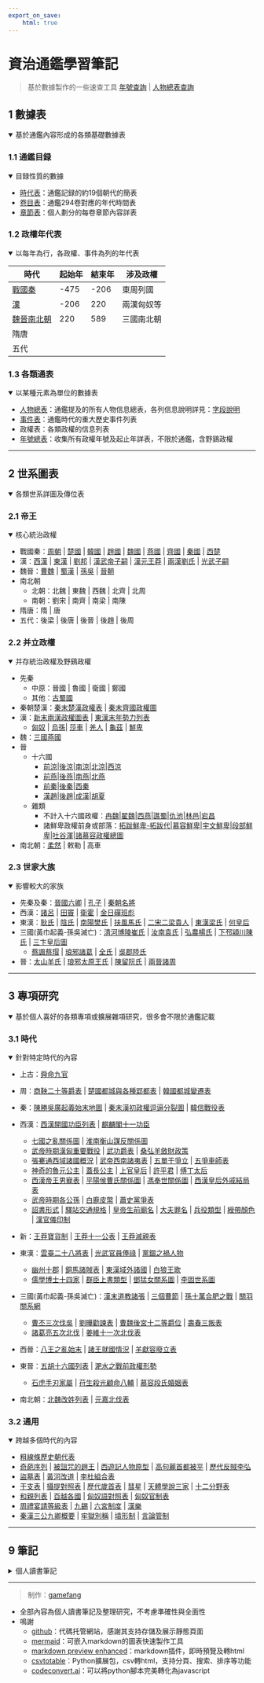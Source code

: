 ```yaml
---
export_on_save:
    html: true
---
```


# 資治通鑑學習筆記

> 基於數據製作的一些速查工具
> [年號查詢](./tools/era_name.html) | [人物總表查詢](./tools/person.html)

## 1 數據表

<details open>
<summary>基於通鑑內容形成的各類基礎數據表</summary>

### 1.1 通鑑目録

<details open>
<summary>目録性質的數據</summary>

- [時代表](1_數據表/1.1_通鑑目録/時代表.html)：通鑑記録的約19個朝代的簡表
- [卷目表](1_數據表/1.1_通鑑目録/卷目表.html)：通鑑294卷對應的年代時間表
- [章節表](1_數據表/1.1_通鑑目録/章節表.html)：個人劃分的每卷章節內容詳表

</details>

### 1.2 政權年代表

<details open>
<summary>以每年為行，各政權、事件為列的年代表</summary>

時代|起始年|結束年|涉及政權
--|--|--|--
[戰國秦](1_數據表/1.2_政權年代表/戰國秦.html)|-475|-206|東周列國
[漢](1_數據表/1.2_政權年代表/漢.html)|-206|220|兩漢匈奴等
[魏晉南北朝](1_數據表/1.2_政權年代表/魏晉南北朝.html)|220|589|三國南北朝
隋唐|||
五代|||

</details>

### 1.3 各類通表

<details open>
<summary>以某種元素為單位的數據表</summary>

- [人物總表](1_數據表/1.3_各類通表/人物總表.html)：通鑑提及的所有人物信息總表，各列信息說明詳見：[字段說明](1_數據表/1.3_各類通表/人物總表字段說明.html)
- [事件表](1_數據表/1.3_各類通表/事件表.html)：通鑑時代的重大歷史事件列表
- 政權表：各類政權的信息列表
- [年號總表](1_數據表/1.3_各類通表/年號總表.html)：收集所有政權年號及起止年詳表，不限於通鑑，含野鷄政權

</details>

</details>

---

## 2 世系圖表

<details open>
<summary>各類世系詳圖及傳位表</summary>

### 2.1 帝王

<details open>
<summary>核心統治政權</summary>

- 戰國秦：[周朝](2_世系圖表/2.1_帝王/戰國秦/周朝世系圖.html) | [楚國](2_世系圖表/2.1_帝王/戰國秦/楚國世系圖.html) | [韓國](2_世系圖表/2.1_帝王/戰國秦/韓國世系圖.html) | [趙國](2_世系圖表/2.1_帝王/戰國秦/趙國世系圖.html) | [魏國](2_世系圖表/2.1_帝王/戰國秦/魏國世系圖.html) | [燕國](2_世系圖表/2.1_帝王/戰國秦/燕國世系圖.html) | [齊國](2_世系圖表/2.1_帝王/戰國秦/齊國世系圖.html) | [秦國](2_世系圖表/2.1_帝王/戰國秦/秦國世系圖.html) | [西楚](2_世系圖表/2.1_帝王/戰國秦/西楚世系圖.html)
- 漢：[西漢](2_世系圖表/2.1_帝王/漢/西漢世系圖.html) | [東漢](2_世系圖表/2.1_帝王/漢/東漢世系圖.html) | [劉邦](2_世系圖表/2.1_帝王/漢/劉邦世系圖.html) | [漢武帝子嗣](2_世系圖表/2.1_帝王/漢/漢武帝子嗣.html) | [漢元王莽](2_世系圖表/2.1_帝王/漢/漢元王莽世系圖.html) | [兩漢劉氏](2_世系圖表/2.1_帝王/漢/兩漢劉氏世系圖.html) | [光武子嗣](2_世系圖表/2.1_帝王/漢/光武子嗣表.html)
- 魏晉：[曹魏](2_世系圖表/2.1_帝王/魏晉/曹魏世系圖.html) | [蜀漢](2_世系圖表/2.1_帝王/魏晉/蜀漢世系圖.html) | [孫吳](2_世系圖表/2.1_帝王/魏晉/孫吳世系圖.html) | [晉朝](2_世系圖表/2.1_帝王/魏晉/晉朝世系圖.html)
- 南北朝
  - 北朝：北魏 | 東魏 | 西魏 | 北齊 | 北周
  - 南朝：劉宋 | 南齊 | 南梁 | 南陳
- 隋唐：隋 | 唐
- 五代：後梁 | 後唐 | 後晉 | 後趙 | 後周

</details>

### 2.2 并立政權

<details open>
<summary>并存統治政權及野鷄政權</summary>

- 先秦
  - 中原：晉國 | 魯國 | 衛國 | 鄭國
  - 其他：[古蜀國](2_世系圖表/2.2_并立政權/先秦/古蜀國世系.html)
- 秦朝楚漢：[秦末楚漢政權表](2_世系圖表/2.2_并立政權/秦朝楚漢/秦末楚漢政權.html) | [秦末齊國政權圖](2_世系圖表/2.2_并立政權/秦朝楚漢/秦末齊國政權圖.png)
- 漢：[新末兩漢政權圖表](2_世系圖表/2.2_并立政權/漢/新末兩漢政權圖表.html) | [東漢末年勢力列表](2_世系圖表/2.2_并立政權/漢/東漢末年勢力列表.html)
    - [匈奴](2_世系圖表/2.2_并立政權/漢/匈奴世系圖.html) | [烏孫](2_世系圖表/2.2_并立政權/漢/烏孫世系圖.html)| [莎車](2_世系圖表/2.2_并立政權/漢/莎車世系圖.html) | [羌人](2_世系圖表/2.2_并立政權/漢/羌人.html) | [龜茲](2_世系圖表/2.2_并立政權/漢/龜茲世系圖.html) | [鮮卑](2_世系圖表/2.2_并立政權/漢/鮮卑世系圖.html)
- 魏：[三國燕國](2_世系圖表/2.2_并立政權/魏/三國燕國世系圖.html) 
- 晉
    - 十六國
        - [前涼](2_世系圖表/2.2_并立政權/晉/十六國/前涼世系圖表.html)|[後涼](2_世系圖表/2.2_并立政權/晉/十六國/後涼世系圖表.html)|[南涼](2_世系圖表/2.2_并立政權/晉/十六國/南涼世系圖表.html)|[北涼](2_世系圖表/2.2_并立政權/晉/十六國/北涼世系圖表.html)|[西涼](2_世系圖表/2.2_并立政權/晉/十六國/西涼世系圖表.html)
        - [前燕](2_世系圖表/2.2_并立政權/晉/十六國/前燕世系圖表.html)|[後燕](2_世系圖表/2.2_并立政權/晉/十六國/後燕世系圖表.html)|[南燕](2_世系圖表/2.2_并立政權/晉/十六國/南燕世系圖表.html)|[北燕](2_世系圖表/2.2_并立政權/晉/十六國/北燕世系圖表.html)
        - [前秦](2_世系圖表/2.2_并立政權/晉/十六國/前秦世系圖表.html)|[後秦](2_世系圖表/2.2_并立政權/晉/十六國/後秦世系圖表.html)|[西秦](2_世系圖表/2.2_并立政權/晉/十六國/西秦世系圖表.html)
        - [漢趙](2_世系圖表/2.2_并立政權/晉/十六國/漢趙世系圖表.html)|[後趙](2_世系圖表/2.2_并立政權/晉/十六國/後趙世系圖表.html)|[成漢](2_世系圖表/2.2_并立政權/晉/十六國/成漢世系圖表.html)|[胡夏](2_世系圖表/2.2_并立政權/晉/十六國/胡夏世系圖表.html)
    - 雜類
        - 不計入十六國政權：[冉魏](2_世系圖表/2.2_并立政權/晉/冉魏世系圖表.html)|[翟魏](2_世系圖表/2.2_并立政權/晉/翟魏世系圖表.html)|[西燕](2_世系圖表/2.2_并立政權/晉/西燕世系圖表.html)|[譙蜀](2_世系圖表/2.2_并立政權/晉/譙蜀世系圖表.html)|[仇池](2_世系圖表/2.2_并立政權/晉/仇池國世系圖表.html)|[林邑](2_世系圖表/2.2_并立政權/晉/林邑國世系圖表.html)|[宕昌](2_世系圖表/2.2_并立政權/晉/宕昌國世系圖表.html)
        - 諸鮮卑政權前身或部落：[拓跋鮮卑-拓跋代](2_世系圖表/2.2_并立政權/晉/拓跋鮮卑-拓跋代世系圖表.html)|[慕容鮮卑](2_世系圖表/2.2_并立政權/晉/慕容鮮卑世系圖表.html)|[宇文鮮卑](2_世系圖表/2.2_并立政權/晉/宇文鮮卑世系圖表.html)|[段部鮮卑](2_世系圖表/2.2_并立政權/晉/段部鮮卑世系圖表.html)|[吐谷渾](2_世系圖表/2.2_并立政權/晉/吐谷渾世系圖表.html)|[諸慕容政權總圖](2_世系圖表/2.2_并立政權/晉/諸慕容政權總圖.html)
- 南北朝：[柔然](2_世系圖表/2.2_并立政權/晉/柔然世系圖表.html) | 敕勒 | 高車

</details>

### 2.3 世家大族

<details open>
<summary>影響較大的家族</summary>

- 先秦及秦：[晉國六卿](2_世系圖表/2.3_世家大族/晉國六卿/晉國六卿.html) | [孔子](2_世系圖表/2.3_世家大族/孔子世系圖表.html) | [秦朝名將](2_世系圖表/2.3_世家大族/秦朝名將世系圖表.html)
- 西漢：[諸呂](2_世系圖表/2.3_世家大族/諸呂世系圖表.html) | [田竇](2_世系圖表/2.3_世家大族/臧兒田竇關係圖.html) | [衛霍](2_世系圖表/2.3_世家大族/衛霍世系圖表.html) | [金日磾班彪](2_世系圖表/2.3_世家大族/金日磾班彪世系圖.html)
- 東漢：[耿氏](2_世系圖表/2.3_世家大族/耿氏世系圖表.html) | [陰氏](2_世系圖表/2.3_世家大族/陰氏世系圖表.html) | [南陽樊氏](2_世系圖表/2.3_世家大族/南陽樊氏世系圖表.html) | [扶風馬氏](2_世系圖表/2.3_世家大族/扶風馬氏世系圖表.html) | [二宋二梁貴人](2_世系圖表/2.3_世家大族/二宋二梁貴人關係圖.html) | [東漢梁氏](2_世系圖表/2.3_世家大族/東漢梁氏世系圖表.html) | [何皇后](2_世系圖表/2.3_世家大族/何皇后關系圖.html)
- 三國(黃巾起義-孫吳滅亡)：[清河博陵崔氏](2_世系圖表/2.3_世家大族/崔氏世系圖表.html) | [汝南袁氏](2_世系圖表/2.3_世家大族/汝南袁氏世系圖表.html) | [弘農楊氏](2_世系圖表/2.3_世家大族/弘農楊氏世系圖表.html) | [下邳潁川陳氏](2_世系圖表/2.3_世家大族/陳氏世系圖表.html) | [三卞皇后圖](2_世系圖表/2.3_世家大族/三卞皇后圖.html)
  - [蔡諷蔡瑁](2_世系圖表/2.3_世家大族/蔡諷蔡瑁關係圖.html) | [琅邪諸葛](2_世系圖表/2.3_世家大族/琅邪諸葛世系圖表.html) | [全氏](2_世系圖表/2.3_世家大族/全氏世系圖表.html) | [吳郡陸氏](2_世系圖表/2.3_世家大族/吳郡陸氏世系圖表.html)
- 晉：[太山羊氏](2_世系圖表/2.3_世家大族/太山羊氏世系圖表.html) | [琅邪太原王氏](2_世系圖表/2.3_世家大族/琅邪太原王氏世系圖表.html) | [陳留阮氏](2_世系圖表/2.3_世家大族/陳留阮氏世系圖表.html) | [兩晉諸周](2_世系圖表/2.3_世家大族/兩晉諸周氏世系圖表.html)

</details>

</details>

---

## 3 專項研究

<details open>
<summary>基於個人喜好的各類專項或擴展雜項研究，很多會不限於通鑑記載</summary>

### 3.1 時代

<details open>
<summary>針對特定時代的內容</summary>

- 上古：[舜命九官](3_專項研究/3.1_時代/上古/舜命九官.html)

- 周：[商鞅二十等爵表](3_專項研究/3.1_時代/周/商鞅二十等爵表.html) | [楚國都城與各種郢都表](3_專項研究/3.1_時代/周/楚國都城與各種郢都表.html) | [韓國都城變遷表](3_專項研究/3.1_時代/周/韓國都城變遷表.html)

- 秦：[陳勝吳廣起義始末地圖](https://www.ageeye.cn/map/66656/) | [秦末漢初政權逗逼分裂圖](3_專項研究/3.1_時代/秦/秦末漢初政權逗逼分裂圖.html) | [韓信戰役表](3_專項研究/3.1_時代/秦/韓信戰役表.html)

- 西漢：[西漢開國功臣列表](3_專項研究/3.1_時代/西漢/西漢開國功臣列表.html) | [麒麟閣十一功臣](3_專項研究/3.1_時代/西漢/麒麟閣十一功臣.html)
  - [七國之亂關係圖](3_專項研究/3.1_時代/西漢/七國之亂關係圖.html) | [淮南衡山謀反關係圖](3_專項研究/3.1_時代/西漢/淮南衡山謀反關係圖.html)
  - [武帝時期漢匈重要戰役](3_專項研究/3.1_時代/西漢/武帝時期漢匈重要戰役.html) | [武功爵表](3_專項研究/3.1_時代/西漢/武功爵表.html) | [桑弘羊斂財政策](3_專項研究/3.1_時代/西漢/桑弘羊斂財政策.html)
  - [張騫通西域諸國概況](3_專項研究/3.1_時代/西漢/張騫通西域諸國概況.html) | [武帝西南諸夷表](3_專項研究/3.1_時代/西漢/武帝西南諸夷表.html) | [五單于爭立](3_專項研究/3.1_時代/西漢/五單于爭立.html) | [五爭車師表](3_專項研究/3.1_時代/西漢/五爭車師表.html)
  - [神奇的魯元公主](3_專項研究/3.1_時代/西漢/神奇的魯元公主.png) | [蓋長公主](3_專項研究/3.1_時代/西漢/蓋長公主.html) | [上官皇后](3_專項研究/3.1_時代/西漢/上官皇后.html) | [許平君](3_專項研究/3.1_時代/西漢/許平君關係圖.html) | [傅丁太后](3_專項研究/3.1_時代/西漢/傅丁太后關係圖.html)
  - [西漢帝王男寵表](3_專項研究/3.1_時代/西漢/西漢帝王男寵表.html) | [平陽侯曹氏關係圖](3_專項研究/3.1_時代/西漢/平陽侯曹氏關係圖.html) | [馮奉世關係圖](3_專項研究/3.1_時代/西漢/馮奉世關係圖.html) | [西漢皇后外戚結局表](3_專項研究/3.1_時代/西漢/西漢皇后外戚結局表.html)
  - [武帝時期各公孫](3_專項研究/3.1_時代/西漢/武帝時期各公孫.html) | [白鹿皮幣](3_專項研究/3.1_時代/西漢/白鹿皮幣.html) | [蕭史黨爭表](3_專項研究/3.1_時代/西漢/蕭史黨爭表.html)
  - [詔書形式](3_專項研究/3.1_時代/西漢/詔書形式表.html) | [驛站交通規格](3_專項研究/3.1_時代/西漢/驛站交通規格表.html) | [皇帝生前廟名](3_專項研究/3.1_時代/西漢/皇帝生前廟名.html) | [大夫罪名](3_專項研究/3.1_時代/西漢/大夫罪名表.html) | [兵役類型](3_專項研究/3.1_時代/西漢/兵役類型.html) | [綬帶顏色](3_專項研究/3.1_時代/西漢/西漢綬帶顏色.html) | [漢官儀印制](3_專項研究/3.1_時代/西漢/漢官儀印制.html)

- 新：[王莽寶貨制](3_專項研究/3.1_時代/新/王莽寶貨制.html) | [王莽十一公表](3_專項研究/3.1_時代/新/王莽十一公表.html) | [王莽滅親表](3_專項研究/3.1_時代/新/王莽滅親表.html)

- 東漢：[雲臺二十八將表](3_專項研究/3.1_時代/東漢/雲臺二十八將表.html) | [光武官員俸祿](3_專項研究/3.1_時代/東漢/光武官員俸祿表.html) | [黨錮之禍人物](3_專項研究/3.1_時代/東漢/黨錮之禍人物.png)
  - [幽州十郡](3_專項研究/3.1_時代/東漢/幽州十郡.html) | [銅馬諸賊表](3_專項研究/3.1_時代/東漢/銅馬諸賊表.html) | [東漢域外諸國](3_專項研究/3.1_時代/東漢/東漢域外諸國.html) | [白狼王歌](3_專項研究/3.1_時代/東漢/白狼王歌.html) 
  - [儒學博士十四家](3_專項研究/3.1_時代/東漢/儒學博士十四家.html) | [群臣上書類型](3_專項研究/3.1_時代/東漢/群臣上書類型.html) | [鄧猛女關系圖](3_專項研究/3.1_時代/東漢/鄧猛女關系圖.html) | [李固世系圖](3_專項研究/3.1_時代/東漢/李固世系圖.html)
  
- 三國(黃巾起義-孫吳滅亡)：[漢末道教諸張](3_專項研究/3.1_時代/三國/漢末道教諸張世系.html) | [三個曹節](3_專項研究/3.1_時代/三國/三個曹節.html) | [孫十萬合肥之戰](3_專項研究/3.1_時代/三國/孫十萬合肥之戰表.html) | [關羽關系網](3_專項研究/3.1_時代/三國/關羽關系網.html)
  - [曹丕三次伐吳](3_專項研究/3.1_時代/三國/曹丕三次伐吳表.html) | [劉曄勸諫表](3_專項研究/3.1_時代/三國/劉曄勸諫表.html) | [曹魏後宮十二等爵位](3_專項研究/3.1_時代/三國/曹魏後宮十二等爵位.html) | [壽春三叛表](3_專項研究/3.1_時代/三國/壽春三叛表.html)
  - [諸葛亮五次北伐](3_專項研究/3.1_時代/三國/諸葛亮五次北伐表.html) | [姜維十一次北伐表](3_專項研究/3.1_時代/三國/姜維十一次北伐表.html)

- 西晉：[八王之亂始末](3_專項研究/3.1_時代/西晉/八王之亂始末.html) | [諸王就國情況](3_專項研究/3.1_時代/西晉/諸王就國情況.html) | [羊獻容廢立表](3_專項研究/3.1_時代/西晉/羊獻容廢立表.html)

- 東晉：[五胡十六國列表](3_專項研究/3.1_時代/東晉/五胡十六國列表.html) | [淝水之戰前政權形勢](3_專項研究/3.1_時代/東晉/淝水之戰前政權形勢.html)
  - [石虎手刃家屬](3_專項研究/3.1_時代/東晉/石虎手刃重要家屬列表.html) | [苻生殺光顧命八輔](3_專項研究/3.1_時代/東晉/苻生殺光顧命八輔.html) | [慕容段氏婚姻表](3_專項研究/3.1_時代/東晉/慕容段氏婚姻表.html)

- 南北朝：[北魏改姓列表](3_專項研究/3.1_時代/南北朝/北魏改姓列表.html) | [元嘉北伐表](3_專項研究/3.1_時代/南北朝/元嘉北伐表.html)

</details>

### 3.2 通用

<details open>
<summary>跨越多個時代的內容</summary>

- [粗線條歷史朝代表](3_專項研究/3.2_通用/粗線條歷史朝代表.html)
- [奇葩序列](3_專項研究/3.2_通用/奇葩序列.html) | [被詛咒的趙王](3_專項研究/3.2_通用/被詛咒的趙王.html) | [西遊記人物原型](3_專項研究/3.2_通用/西遊記人物原型.html) | [高句麗首都被平](3_專項研究/3.2_通用/高句麗首都被平記録.html) | [歷代反賊李弘](3_專項研究/3.2_通用/歷代反賊李弘列表.html)
- [盜墓表](3_專項研究/3.2_通用/盜墓表.html) | [黃河改道](3_專項研究/3.2_通用/黃河改道概況.html) | [李杜組合表](3_專項研究/3.2_通用/李杜組合表.html)
- [干支表](3_專項研究/3.2_通用/干支表.html) | [攝提對照表](3_專項研究/3.2_通用/攝提對照表.html) | [歷代歲首表](3_專項研究/3.2_通用/歷代歲首表.html) | [彗星](3_專項研究/3.2_通用/彗星.html) | [天體學說三家](3_專項研究/3.2_通用/天體學說三家.html) | [十二分野表](3_專項研究/3.2_通用/十二分野表.html)
- [和親列表](3_專項研究/3.2_通用/和親列表.html) | [百越各國](3_專項研究/3.2_通用/百越各國.html) | [匈奴語對照表](3_專項研究/3.2_通用/匈奴語對照表.html) | [匈奴官制表](3_專項研究/3.2_通用/匈奴官制表.html)
- [周禮宴請等級表](3_專項研究/3.2_通用/周禮宴請等級表.html) | [九錫](3_專項研究/3.2_通用/九錫.html) | [六宮制度](3_專項研究/3.2_通用/六宮制度.html) | [漢樂](3_專項研究/3.2_通用/漢樂.html)
-  [秦漢三公九卿概要](3_專項研究/3.2_通用/秦漢三公九卿概要.html) | [牢獄別稱](3_專項研究/3.2_通用/牢獄別稱.html) | [墳形制](3_專項研究/3.2_通用/墳形制.html) | [言論管制](3_專項研究/3.2_通用/言論管制法令.html)

</details>

</details>

---

## 9 筆記

<details>
<summary>個人讀書筆記</summary>

- 周紀，共3卷，-403至-256，周威烈王至周赧王
  - [卷1](9_筆記/资治通鉴1.html) | [卷2](9_筆記/资治通鉴2.html) | [卷3](9_筆記/资治通鉴3.html) | [卷4](9_筆記/资治通鉴4.html) | [卷5](9_筆記/资治通鉴5.html)
- 秦紀，共5卷，-255至-207，秦昭襄王至秦二世
  - [卷6](9_筆記/资治通鉴6.html) | [卷7](9_筆記/资治通鉴7.html) | [卷8](9_筆記/资治通鉴8.html)
- 漢紀，14卷，-206至-87，楚漢至漢武帝
  - [卷9](9_筆記/资治通鉴9.html) | [卷10](9_筆記/资治通鉴10.html) | [卷11](9_筆記/资治通鉴11.html) | [卷12](9_筆記/资治通鉴12.html) | [卷13](9_筆記/资治通鉴13.html) | [卷14](9_筆記/资治通鉴14.html) | [卷15](9_筆記/资治通鉴15.html) | [卷16](9_筆記/资治通鉴16.html) | [卷17](9_筆記/资治通鉴17.html) | [卷18](9_筆記/资治通鉴18.html) | [卷19](9_筆記/资治通鉴19.html) | [卷20](9_筆記/资治通鉴20.html) | [卷21](9_筆記/资治通鉴21.html) | [卷22](9_筆記/资治通鉴22.html)
- 漢紀，14卷，-86至8，漢昭帝至漢平帝
  - [卷23](9_筆記/资治通鉴23.html) | [卷24](9_筆記/资治通鉴24.html) | [卷25](9_筆記/资治通鉴25.html) | [卷26](9_筆記/资治通鉴26.html) | [卷27](9_筆記/资治通鉴27.html) | [卷28](9_筆記/资治通鉴28.html) | [卷29](9_筆記/资治通鉴29.html) | [卷30](9_筆記/资治通鉴30.html) | [卷31](9_筆記/资治通鉴31.html) | [卷32](9_筆記/资治通鉴32.html) | [卷33](9_筆記/资治通鉴33.html) | [卷34](9_筆記/资治通鉴34.html) | [卷35](9_筆記/资治通鉴35.html) | [卷36](9_筆記/资治通鉴36.html)
- 漢紀，16卷，9至145，王莽至漢質帝
  - [卷37](9_筆記/资治通鉴37.html) | [卷38](9_筆記/资治通鉴38.html) | [卷39](9_筆記/资治通鉴39.html) | [卷40](9_筆記/资治通鉴40.html) | [卷41](9_筆記/资治通鉴41.html) | [卷42](9_筆記/资治通鉴42.html) | [卷43](9_筆記/资治通鉴43.html) | [卷44](9_筆記/资治通鉴44.html) | [卷45](9_筆記/资治通鉴45.html) | [卷46](9_筆記/资治通鉴46.html) | [卷47](9_筆記/资治通鉴47.html) | [卷48](9_筆記/资治通鉴48.html) | [卷49](9_筆記/资治通鉴49.html) | [卷50](9_筆記/资治通鉴50.html) | [卷51](9_筆記/资治通鉴51.html) | [卷52](9_筆記/资治通鉴52.html)
- 漢紀，16卷，146至219，漢桓帝至漢獻帝
  - [卷53](9_筆記/资治通鉴53.html) | [卷54](9_筆記/资治通鉴54.html) | [卷55](9_筆記/资治通鉴55.html) | [卷56](9_筆記/资治通鉴56.html) | [卷57](9_筆記/资治通鉴57.html) | [卷58](9_筆記/资治通鉴58.html) | [卷59](9_筆記/资治通鉴59.html) | [卷60](9_筆記/资治通鉴60.html) | [卷61](9_筆記/资治通鉴61.html) | [卷62](9_筆記/资治通鉴62.html) | [卷63](9_筆記/资治通鉴63.html) | [卷64](9_筆記/资治通鉴64.html) | [卷65](9_筆記/资治通鉴65.html) | [卷66](9_筆記/资治通鉴66.html) | [卷67](9_筆記/资治通鉴67.html) | [卷68](9_筆記/资治通鉴68.html)
- 魏紀，共10卷，220至264，曹丕至曹奐
  - [卷69](9_筆記/资治通鉴69.html) | [卷70](9_筆記/资治通鉴70.html) | [卷71](9_筆記/资治通鉴71.html) | [卷72](9_筆記/资治通鉴72.html) | [卷73](9_筆記/资治通鉴73.html) | [卷74](9_筆記/资治通鉴74.html) | [卷75](9_筆記/资治通鉴75.html) | [卷76](9_筆記/资治通鉴76.html) | [卷77](9_筆記/资治通鉴77.html) | [卷78](9_筆記/资治通鉴78.html)
- 晉紀，11卷，265至316，司馬炎至晉愍帝
  - [卷79](9_筆記/资治通鉴79.html) | [卷80](9_筆記/资治通鉴80.html) | [卷81](9_筆記/资治通鉴81.html) | [卷82](9_筆記/资治通鉴82.html) | [卷83](9_筆記/资治通鉴83.html) | [卷84](9_筆記/资治通鉴84.html) | [卷85](9_筆記/资治通鉴85.html) | [卷86](9_筆記/资治通鉴86.html) | [卷87](9_筆記/资治通鉴87.html) | [卷88](9_筆記/资治通鉴88.html) | [卷89](9_筆記/资治通鉴89.html)
- 晉紀，15卷，317至382，晉元帝至晉孝武帝11年（淝水之戰前）
  - [卷90](9_筆記/资治通鉴90.html) | [卷91](9_筆記/资治通鉴91.html) | [卷92](9_筆記/资治通鉴92.html) | [卷93](9_筆記/资治通鉴93.html) | [卷94](9_筆記/资治通鉴94.html) | [卷95](9_筆記/资治通鉴95.html) | [卷96](9_筆記/资治通鉴96.html) | [卷97](9_筆記/资治通鉴97.html) | [卷98](9_筆記/资治通鉴98.html) | [卷99](9_筆記/资治通鉴99.html) | [卷100](9_筆記/资治通鉴100.html) | [卷101](9_筆記/资治通鉴101.html) | [卷102](9_筆記/资治通鉴102.html) | [卷103](9_筆記/资治通鉴103.html) | [卷104](9_筆記/资治通鉴104.html)
- 晉紀，14卷，383至419，晉孝武帝12年（淝水之戰）至晉恭帝
  - [卷105](9_筆記/资治通鉴105.html) | [卷106](9_筆記/资治通鉴106.html) | [卷107](9_筆記/资治通鉴107.html) | [卷108](9_筆記/资治通鉴108.html) | [卷109](9_筆記/资治通鉴109.html) | [卷110](9_筆記/资治通鉴110.html) | [卷111](9_筆記/资治通鉴111.html) | [卷112](9_筆記/资治通鉴112.html) | [卷113](9_筆記/资治通鉴113.html) | [卷114](9_筆記/资治通鉴114.html) | [卷115](9_筆記/资治通鉴115.html) | [卷116](9_筆記/资治通鉴116.html) | [卷117](9_筆記/资治通鉴117.html) | [卷118](9_筆記/资治通鉴118.html)
- 宋紀，共 卷，420至 ，宋武帝至
  - [卷119](9_筆記/资治通鉴119.html) | [卷120](9_筆記/资治通鉴120.html) | [卷121](9_筆記/资治通鉴121.html)
  
<!--
[卷122](9_筆記/资治通鉴122.html) | [卷123](9_筆記/资治通鉴123.html) | [卷124](9_筆記/资治通鉴124.html) | [卷125](9_筆記/资治通鉴125.html) | [卷126](9_筆記/资治通鉴126.html) | [卷127](9_筆記/资治通鉴127.html) | [卷128](9_筆記/资治通鉴128.html) | [卷129](9_筆記/资治通鉴129.html) | [卷130](9_筆記/资治通鉴130.html) | [卷131](9_筆記/资治通鉴131.html) | [卷132](9_筆記/资治通鉴132.html) | [卷133](9_筆記/资治通鉴133.html) | [卷134](9_筆記/资治通鉴134.html)
-->

</details>

---

> 制作：[gamefang](https://gamefang.github.io/)

- 全部內容為個人讀書筆記及整理研究，不考慮準確性與全面性
- 鳴謝
    - [github](https://github.com/)：代碼托管網站，感謝其支持存儲及展示靜態頁面
    - [mermaid](https://mermaid-js.github.io/mermaid/#/)：可嵌入markdown的圖表快速製作工具
    - [markdown preview enhanced](https://shd101wyy.github.io/markdown-preview-enhanced/#/)：markdown插件，即時預覽及轉html
    - [csvtotable](https://pypi.org/project/csvtotable/)：Python擴展包，csv轉html，支持分頁、搜索、排序等功能
    - [codeconvert.ai](https://www.codeconvert.ai/python-to-javascript-converter)：可以將python腳本完美轉化為javascript